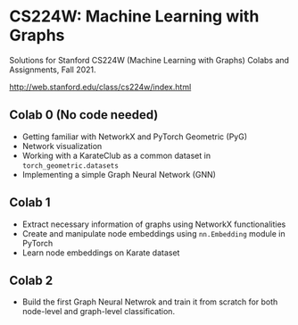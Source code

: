 # CS224W: Machine Learning with Graphs

Solutions for Stanford CS224W (Machine Learning with Graphs) Colabs and Assignments, Fall 2021.

http://web.stanford.edu/class/cs224w/index.html

## Colab 0 (No code needed)

- Getting familiar with NetworkX and PyTorch Geometric (PyG)
- Network visualization
- Working with a KarateClub as a common dataset in `torch_geometric.datasets`
- Implementing a simple Graph Neural Network (GNN)

## Colab 1

- Extract necessary information of graphs using NetworkX functionalities
- Create and manipulate node embeddings using `nn.Embedding` module in PyTorch
- Learn node embeddings on Karate dataset

## Colab 2

- Build the first Graph Neural Netwrok and train it from scratch for both node-level and graph-level classification.